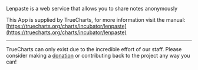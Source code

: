 Lenpaste is a web service that allows you to share notes anonymously

This App is supplied by TrueCharts, for more information visit the manual: [https://truecharts.org/charts/incubator/lenpaste](https://truecharts.org/charts/incubator/lenpaste)

---

TrueCharts can only exist due to the incredible effort of our staff.
Please consider making a [donation](https://truecharts.org/sponsor) or contributing back to the project any way you can!
